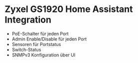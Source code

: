 # Zyxel GS1920 Home Assistant Integration

- PoE-Schalter für jeden Port
- Admin Enable/Disable für jeden Port
- Sensoren für Portstatus
- Switch-Status
- SNMPv3 Konfiguration über UI
